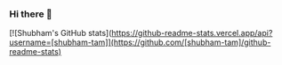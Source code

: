 ### Hi there 👋

[![Shubham's GitHub stats](https://github-readme-stats.vercel.app/api?username=[shubham-tam]](https://github.com/[shubham-tam]/github-readme-stats)
